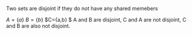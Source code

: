 Two sets are disjoint if they do not have any shared memebers

$A=\{a\}$
$B=\{b\}$
$C=\{a,b\} $
A and B are disjoint, C and A are not disjoint, C and B are also not disjoint.